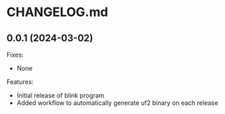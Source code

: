 # CHANGELOG.md

## 0.0.1 (2024-03-02)

Fixes:

 - None
 
Features:

 - Initial release of blink program
 - Added workflow to automatically generate uf2 binary on each release